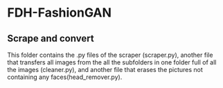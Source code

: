 # FDH-FashionGAN
## Scrape and convert
This folder contains the .py files of the scraper (scraper.py), another file that transfers all images from the all the subfolders in one folder full of all the images (cleaner.py), and another file that erases the pictures not containing any faces(head_remover.py). 